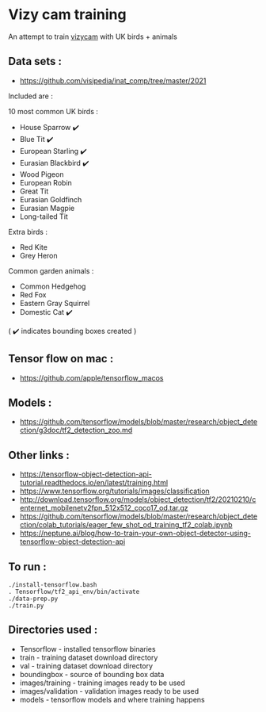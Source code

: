 # Vizy cam training

An attempt to train [vizycam](https://vizycam.com/) with UK birds + animals

## Data sets :

* https://github.com/visipedia/inat_comp/tree/master/2021

Included are :

10 most common UK birds :

* House Sparrow :heavy_check_mark:
* Blue Tit :heavy_check_mark:
* European Starling :heavy_check_mark:
* Eurasian Blackbird :heavy_check_mark:
* Wood Pigeon
* European Robin
* Great Tit
* Eurasian Goldfinch
* Eurasian Magpie
* Long-tailed Tit

Extra birds :

* Red Kite
* Grey Heron

Common garden animals :

* Common Hedgehog
* Red Fox
* Eastern Gray Squirrel
* Domestic Cat :heavy_check_mark:

( :heavy_check_mark: indicates bounding boxes created )

## Tensor flow on mac :

* https://github.com/apple/tensorflow_macos

## Models :

* https://github.com/tensorflow/models/blob/master/research/object_detection/g3doc/tf2_detection_zoo.md

## Other links :

* https://tensorflow-object-detection-api-tutorial.readthedocs.io/en/latest/training.html
* https://www.tensorflow.org/tutorials/images/classification
* http://download.tensorflow.org/models/object_detection/tf2/20210210/centernet_mobilenetv2fpn_512x512_coco17_od.tar.gz
* https://github.com/tensorflow/models/blob/master/research/object_detection/colab_tutorials/eager_few_shot_od_training_tf2_colab.ipynb
* https://neptune.ai/blog/how-to-train-your-own-object-detector-using-tensorflow-object-detection-api

## To run :

    ./install-tensorflow.bash
    . Tensorflow/tf2_api_env/bin/activate
    ./data-prep.py
    ./train.py

## Directories used :

* Tensorflow - installed tensorflow binaries
* train - training dataset download directory
* val - training dataset download directory
* boundingbox - source of bounding box data
* images/training - training images ready to be used
* images/validation - validation images ready to be used
* models - tensorflow models and where training happens

